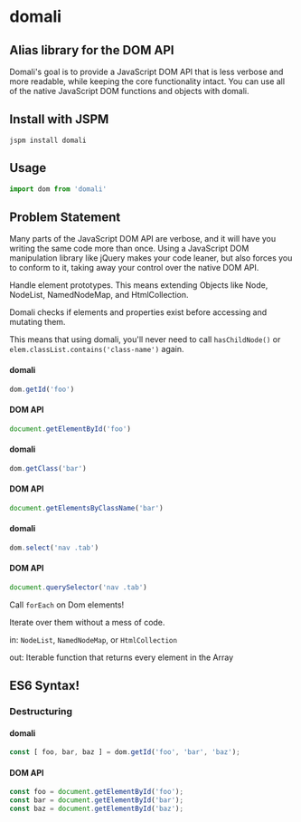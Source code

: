 # domali

## Alias library for the DOM API

Domali's goal is to provide a JavaScript DOM API that is less verbose and more readable, while keeping the core functionality intact. You can use all of the native JavaScript DOM functions and objects with domali.


## Install with JSPM

`jspm install domali`

## Usage

```javascript
import dom from 'domali'
```


## Problem Statement
Many parts of the JavaScript DOM API are verbose, and it will have you writing the same code more than once. Using a JavaScript DOM manipulation library like jQuery makes your code leaner, but also forces you to conform to it, taking away your control over the native DOM API.

Handle element prototypes. This means extending Objects like Node, NodeList, NamedNodeMap, and HtmlCollection.

Domali checks if elements and properties exist before accessing and mutating them.

This means that using domali, you'll never need to call `hasChildNode()` or `elem.classList.contains('class-name')` again.

#### domali
```javascript
dom.getId('foo')
```

#### DOM API
```javascript
document.getElementById('foo')
```

#### domali
```javascript
dom.getClass('bar')
```

#### DOM API
```javascript
document.getElementsByClassName('bar')
```

#### domali
```javascript
dom.select('nav .tab')
```

#### DOM API
```javascript
document.querySelector('nav .tab')
```

Call `forEach` on Dom elements!

Iterate over them without a mess of code.

in: `NodeList`, `NamedNodeMap`, or `HtmlCollection`

out: Iterable function that returns every element in the Array

## ES6 Syntax!

### Destructuring

#### domali

```javascript
const [ foo, bar, baz ] = dom.getId('foo', 'bar', 'baz');
```

#### DOM API

```javascript
const foo = document.getElementById('foo');
const bar = document.getElementById('bar');
const baz = document.getElementById('baz');
```